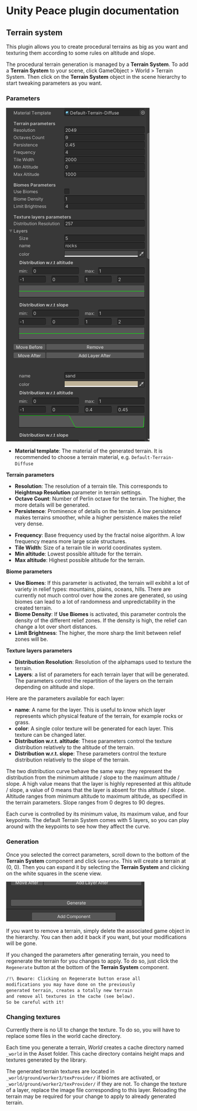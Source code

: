 # Unity Peace plugin documentation

## Terrain system

This plugin allows you to create procedural terrains as big as you want and texturing
them according to some rules on altitude and slope.

The procedural terrain generation is managed by a **Terrain System**. To add a
**Terrain System** to your scene, click GameObject > World > Terrain System.
Then click on the **Terrain System** object in the scene hierarchy to start tweaking
parameters as you want.

### Parameters

![UI screenshot](images/terrainsystem-config.png)

- **Material template**: The material of the generated terrain. It is recommended to
choose a terrain material, e.g. `Default-Terrain-Diffuse`

**Terrain parameters**

- **Resolution**: The resolution of a terrain tile. This corresponds to **Heightmap Resolution**
parameter in terrain settings.
- **Octave Count**: Number of Perlin octave for the terrain. The higher, the more details will
be generated.
- **Persistence**: Prominence of details on the terrain. A low persistence makes terrains smoother,
while a higher persistence makes the relief very dense.
<!-- Insert illustration of octaves and persistence -->
- **Frequency**: Base frequency used by the fractal noise algorithm. A low frequency means more
large scale structures.
- **Tile Width**: Size of a terrain tile in world coordinates system.
- **Min altitude**: Lowest possible altitude for the terrain.
- **Max altitude**: Highest possible altitude for the terrain.

**Biome parameters**

- **Use Biomes**: If this parameter is activated, the terrain will exibhit a lot of variety in
relief types: mountains, plains, oceans, hills. There are currently not much control over how
the zones are generated, so using biomes can lead to a lot of randomness and unpredictability in
the created terrain.
- **Biome Density**: If **Use Biomes** is activated, this parameter controls the density of
the different relief zones. If the density is high, the relief can change a lot over short distances.
- **Limit Brightness**: The higher, the more sharp the limit between relief zones will be.

**Texture layers parameters**

- **Distribution Resolution**: Resolution of the alphamaps used to texture the terrain.
- **Layers**: a list of parameters for each terrain layer that will be generated. The
parameters control the repartition of the layers on the terrain depending on altitude
and slope.

Here are the parameters available for each layer:

- **name**: A name for the layer. This is useful to know which layer represents which physical
feature of the terrain, for example rocks or grass.
- **color**: A single color texture will be generated for each layer. This texture can be changed
later.
- **Distribution w.r.t. altitude**: These parameters control the texture distribution relatively
to the altitude of the terrain.
- **Distribution w.r.t. slope**: These parameters control the texture distribution relatively
to the slope of the terrain.

The two distribution curve behave the same way: they represent the distribution from the minimum
altitude / slope to the maximum altitude / slope. A high value means that the layer is highly
represented at this altitude / slope, a value of 0 means that the layer is absent for this
altitude / slope. Altitude ranges from minimum altitude to maximum altitude, as specified in
the terrain parameters. Slope ranges from 0 degres to 90 degres.

Each curve is controlled by its minimum value, its maximum value, and four keypoints. The default
Terrain System comes with 5 layers, so you can play around with the keypoints to see how they
affect the curve.

### Generation

Once you selected the correct parameters, scroll down to the bottom of the **Terrain System**
component and click `Generate`. This will create a terrain at (0, 0). Then you can expand it
by selecting the **Terrain System** and clicking on the white squares in the scene view.

![Generate button](images/terrainsystem-generate-button.png)

If you want to remove a terrain, simply delete the associated game object in the hierarchy.
You can then add it back if you want, but your modifications will be gone.

If you changed the parameters after generating terrain, you need to regenerate the terrain
for you changes to apply. To do so, just click the `Regenerate` button at the bottom of the
**Terrain System** component.

```
/!\ Beware: Clicking on Regenerate button erase all
modifications you may have done on the previously
generated terrain, creates a totally new terrain
and remove all textures in the cache (see below).
So be careful with it!
```

### Changing textures

Currently there is no UI to change the texture. To do so, you will have to replace some files
in the world cache directory.

Each time you generate a terrain, *World* creates a cache directory named `_world` in the
Asset folder. This cache directory contains height maps and textures generated by the library.

The generated terrain textures are located in `_world/ground/worker3/texProvider/` if biomes are
activated, or `_world/ground/worker2/texProvider/` if they are not. To change the texture of a
layer, replace the image file corresponding to this layer. Reloading the terrain may be required
for your change to apply to already generated terrain.